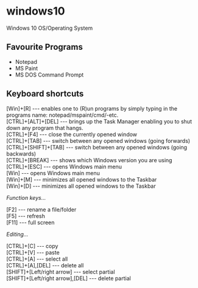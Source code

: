 # windows10
Windows 10 OS/Operating System

## Favourite Programs

- Notepad  
- MS Paint 
- MS DOS Command Prompt

## Keyboard shortcuts

[Win]+[R] --- enables one to (R)un programs by simply typing in the programs name: notepad/mspaint/cmd/-etc.    
[CTRL]+[ALT]+[DEL] --- brings up the Task Manager enabling you to shut down any program that hangs.    
[CTRL]+[F4] --- close the currently opened window    
[CTRL]+[TAB] --- switch between any opened windows (going forwards)  
[CTRL]+[SHIFT]+[TAB] --- switch between any opened windows (going backwards)  
[CTRL]+[BREAK] --- shows which Windows version you are using  
[CTRL]+[ESC] --- opens Windows main menu  
[Win] --- opens Windows main menu  
[Win]+[M] --- minimizes all opened windows to the Taskbar  
[Win]+[D] --- minimizes all opened windows to the Taskbar  

*Function keys...*  

[F2] --- rename a file/folder   
[F5] --- refresh   
[F11] --- full screen   

*Editing...*  

[CTRL]+[C] --- copy    
[CTRL]+[V] --- paste    
[CTRL]+[A] --- select all    
[CTRL]+[A],[DEL] --- delete all  
[SHIFT]+[Left/right arrow] --- select partial     
[SHIFT]+[Left/right arrow],[DEL] --- delete partial     
